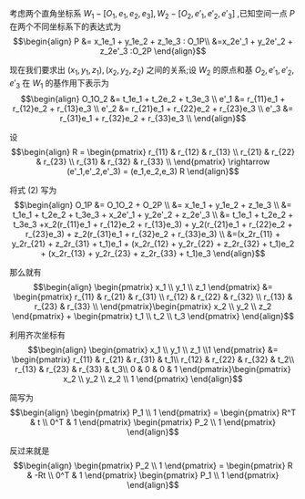 考虑两个直角坐标系 $W_1-[O_1,e_1,e_2,e_3] , W_2 - [O_2,e'_1,e'_2,e'_3]$ ,已知空间一点 $P$ 在两个不同坐标系下的表达式为
$$\begin{align}
    P &= x_1e_1 + y_1e_2 + z_1e_3 : O_1P\\
    &=x_2e'_1 + y_2e'_2 + z_2e'_3 :O_2P
\end{align}$$

现在我们要求出 $(x_1,y_1,z_1) , (x_2,y_2,z_2)$ 之间的关系;设 $W_2$ 的原点和基 $O_2,e'_1,e'_2,e'_3$ 在 $W_1$ 的基作用下表示为
$$\begin{align}
    O_1O_2 &=  t_1e_1 + t_2e_2 + t_3e_3 \\
    e'_1 &= r_{11}e_1 + r_{12}e_2 + r_{13}e_3 \\
    e'_2 &= r_{21}e_1 + r_{22}e_2 + r_{23}e_3 \\
    e'_3 &= r_{31}e_1 + r_{32}e_2 + r_{33}e_3 \\
\end{align}$$

设
$$\begin{align}
    R = \begin{pmatrix}
    r_{11} & r_{12} & r_{13} \\
    r_{21} & r_{22} & r_{23} \\
    r_{31} & r_{32} & r_{33} \\
    \end{pmatrix} \rightarrow (e'_1,e'_2,e'_3) = (e_1,e_2,e_3) R
\end{align}$$

将式 $(2)$ 写为
$$\begin{align}
    O_1P &= O_1O_2 + O_2P \\
    &= x_1e_1 + y_1e_2 + z_1e_3 \\
    &= t_1e_1 + t_2e_2 + t_3e_3 + x_2e'_1 + y_2e'_2 + z_2e'_3  \\ 
    &= t_1e_1 + t_2e_2 + t_3e_3 +x_2(r_{11}e_1 + r_{12}e_2 + r_{13}e_3) + y_2(r_{21}e_1 + r_{22}e_2 + r_{23}e_3) + z_2(r_{31}e_1 + r_{32}e_2 + r_{33}e_3) \\
    &=(x_2r_{11} + y_2r_{21} + z_2r_{31} + t_1)e_1 + (x_2r_{12} + y_2r_{22} + z_2r_{32} + t_1)e_2 + (x_2r_{13} + y_2r_{23} + z_2r_{33} + t_1)e_3 
\end{align}$$

那么就有
$$\begin{align}
    \begin{pmatrix}
        x_1 \\ y_1 \\ z_1
    \end{pmatrix} &= \begin{pmatrix}
        r_{11} & r_{21} & r_{31} \\
        r_{12} & r_{22} & r_{32} \\
        r_{13} & r_{23} & r_{33} \\
    \end{pmatrix}\begin{pmatrix}
        x_2 \\ y_2 \\ z_2
    \end{pmatrix}  + \begin{pmatrix}
        t_1 \\ t_2 \\ t_3
    \end{pmatrix}
\end{align}$$

利用齐次坐标有
$$\begin{align}
    \begin{pmatrix}
        x_1 \\ y_1 \\ z_1 \\1
    \end{pmatrix} &= \begin{pmatrix}
        r_{11} & r_{21} & r_{31} & t_1\\
        r_{12} & r_{22} & r_{32} & t_2\\
        r_{13} & r_{23} & r_{33} & t_3\\
        0 & 0 & 0 & 1
    \end{pmatrix}\begin{pmatrix}
        x_2 \\ y_2 \\ z_2 \\ 1
    \end{pmatrix}
\end{align}$$

简写为
$$\begin{align}
    \begin{pmatrix}
        P_1 \\ 1
    \end{pmatrix} = \begin{pmatrix}
        R^T & t \\
        0^T & 1
    \end{pmatrix} \begin{pmatrix}
        P_2 \\ 1
    \end{pmatrix}
\end{align}$$

反过来就是
$$\begin{align}
    \begin{pmatrix}
        P_2 \\ 1
    \end{pmatrix} = \begin{pmatrix}
        R & -Rt \\
        0^T & 1
    \end{pmatrix} \begin{pmatrix}
        P_1 \\ 1
    \end{pmatrix}
\end{align}$$